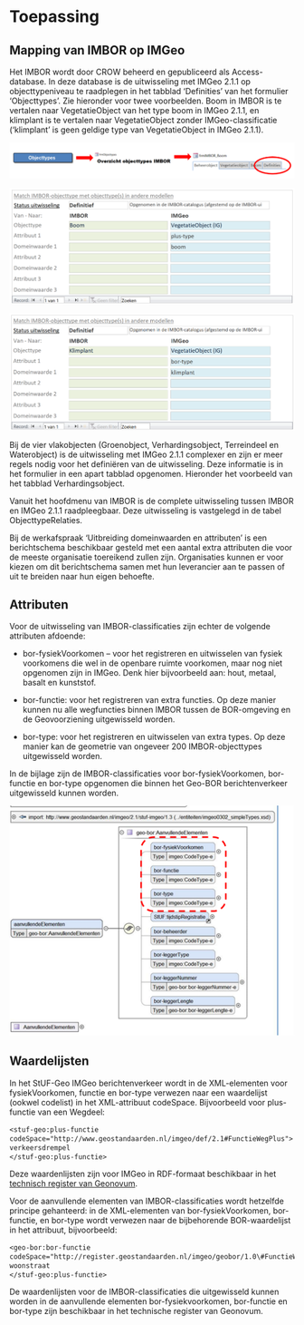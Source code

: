 Toepassing
==========

Mapping van IMBOR op IMGeo
--------------------------

Het IMBOR wordt door CROW beheerd en gepubliceerd als Access-database. In deze
database is de uitwisseling met IMGeo 2.1.1 op objecttypeniveau te raadplegen in
het tabblad ‘Definities’ van het formulier ‘Objecttypes’. Zie hieronder voor
twee voorbeelden. Boom in IMBOR is te vertalen naar VegetatieObject van het type
boom in IMGeo 2.1.1, en klimplant is te vertalen naar VegetatieObject zonder
IMGeo-classificatie (‘klimplant’ is geen geldige type van VegetatieObject in
IMGeo 2.1.1).

![](media/8965ba5c495664010edbcd4b0843ab34.png)

![](media/0ae5da40aed5ff7296cf20743f650b9e.png)

![](media/520e85f2e2f5bf38317515bf587686dc.png)

Bij de vier vlakobjecten (Groenobject, Verhardingsobject, Terreindeel en
Waterobject) is de uitwisseling met IMGeo 2.1.1 complexer en zijn er meer regels
nodig voor het definiëren van de uitwisseling. Deze informatie is in het
formulier in een apart tabblad opgenomen. Hieronder het voorbeeld van het
tabblad Verhardingsobject.

Vanuit het hoofdmenu van IMBOR is de complete uitwisseling tussen IMBOR en IMGeo
2.1.1 raadpleegbaar. Deze uitwisseling is vastgelegd in de tabel
ObjecttypeRelaties.

Bij de werkafspraak ‘Uitbreiding domeinwaarden en attributen’ is een
berichtschema beschikbaar gesteld met een aantal extra attributen die voor de
meeste organisatie toereikend zullen zijn. Organisaties kunnen er voor kiezen om
dit berichtschema samen met hun leverancier aan te passen of uit te breiden naar
hun eigen behoefte.

Attributen
----------

Voor de uitwisseling van IMBOR-classificaties zijn echter de volgende attributen
afdoende:

-   bor-fysiekVoorkomen – voor het registreren en uitwisselen van fysiek
    voorkomens die wel in de openbare ruimte voorkomen, maar nog niet opgenomen
    zijn in IMGeo. Denk hier bijvoorbeeld aan: hout, metaal, basalt en
    kunststof. 

-   bor-functie: voor het registreren van extra functies. Op deze manier kunnen nu 
alle wegfuncties binnen IMBOR tussen de BOR-omgeving en de Geovoorziening uitgewisseld worden. 


-   bor-type: voor het registreren en uitwisselen van extra types.
Op deze manier kan de geometrie van ongeveer 200 IMBOR-objecttypes uitgewisseld
worden. 

In de bijlage zijn de IMBOR-classificaties voor bor-fysiekVoorkomen, bor-functie en bor-type opgenomen
    die binnen het Geo-BOR berichtenverkeer uitgewisseld kunnen worden.

![](media/ebd2a3e6b8089d4f21a53489f2cf81e6.png)

Waardelijsten
-------------

In het StUF-Geo IMGeo berichtenverkeer wordt in de XML-elementen voor
fysiekVoorkomen, functie en bor-type verwezen naar een waardelijst (ookwel
codelist) in het XML-attribuut codeSpace. Bijvoorbeeld voor plus-functie van een
Wegdeel:

    <stuf-geo:plus-functie  
    codeSpace="http://www.geostandaarden.nl/imgeo/def/2.1#FunctieWegPlus">
    verkeersdrempel
    </stuf-geo:plus-functie>

Deze waardenlijsten zijn voor IMGeo in RDF-formaat beschikbaar in het [technisch
register van Geonovum](https://register.geostandaarden.nl/waardelijst/imgeo/).

Voor de aanvullende elementen van IMBOR-classificaties wordt hetzelfde principe
gehanteerd: in de XML-elementen van bor-fysiekVoorkomen, bor-functie, en
bor-type wordt verwezen naar de bijbehorende BOR-waardelijst in het attribuut,
bijvoorbeeld:

    <geo-bor:bor-functie  
    codeSpace="http://register.geostandaarden.nl/imgeo/geobor/1.0\#FunctieWegBOR">
    woonstraat
    </stuf-geo:plus-functie>

De waardenlijsten voor de IMBOR-classificaties die uitgewisseld kunnen worden in
de aanvullende elementen bor-fysiekvoorkomen, bor-functie en bor-type zijn
beschikbaar in het technische register van Geonovum.
